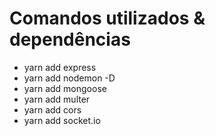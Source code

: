   # Comandos utilizados & dependências
  
  * yarn add express
  * yarn add nodemon -D
  * yarn add mongoose
  * yarn add multer
  * yarn add cors
  * yarn add socket.io
